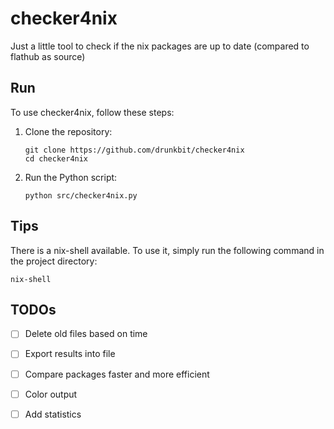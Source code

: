 # checker4nix

Just a little tool to check if the nix packages are up to date (compared to flathub as source)

## Run

To use checker4nix, follow these steps:

1. Clone the repository:
    ```
    git clone https://github.com/drunkbit/checker4nix
    cd checker4nix
    ```
2. Run the Python script:
    ```
    python src/checker4nix.py
    ```

## Tips

There is a nix-shell available. To use it, simply run the following command in the project directory:

```
nix-shell
```

## TODOs

- [ ] Delete old files based on time

- [ ] Export results into file

- [ ] Compare packages faster and more efficient

- [ ] Color output

- [ ] Add statistics
